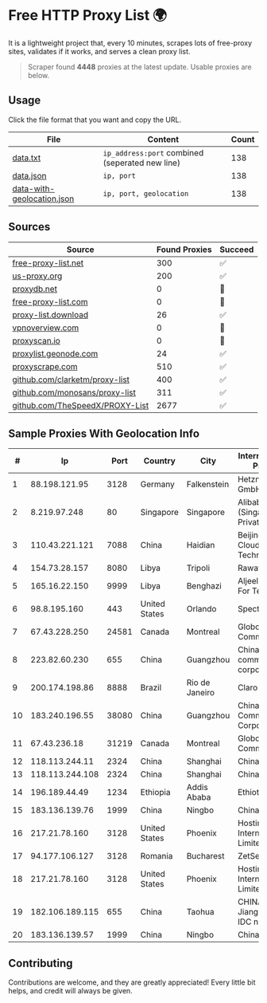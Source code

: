 
# Free HTTP Proxy List 🌍

It is a lightweight project that, every 10 minutes, scrapes lots of free-proxy sites, validates if it works, and serves a clean proxy list.


> Scraper found **4448** proxies at the latest update. Usable proxies are below.

## Usage

Click the file format that you want and copy the URL.


|File|Content|Count|
|----|-------|-----|
|[data.txt](https://raw.githubusercontent.com/themiralay/Proxy-List-World/master/data.txt)|`ip_address:port` combined (seperated new line)|138|
|[data.json](https://raw.githubusercontent.com/themiralay/Proxy-List-World/master/data.json)|`ip, port`|138|
|[data-with-geolocation.json](https://raw.githubusercontent.com/themiralay/Proxy-List-World/master/data-with-geolocation.json)|`ip, port, geolocation`|138|

## Sources

|Source|Found Proxies|Succeed|
|------|-------------|-------|
|[free-proxy-list.net](https://free-proxy-list.net)|300|✅|
|[us-proxy.org](https://www.us-proxy.org)|200|✅|
|[proxydb.net](http://proxydb.net)|0|🚫|
|[free-proxy-list.com](https://free-proxy-list.com/?page=&port=&type%5B%5D=http&type%5B%5D=https&up_time=0&search=Search)|0|🚫|
|[proxy-list.download](https://www.proxy-list.download/HTTP)|26|✅|
|[vpnoverview.com](https://vpnoverview.com/privacy/anonymous-browsing/free-proxy-servers)|0|🚫|
|[proxyscan.io](https://www.proxyscan.io)|0|🚫|
|[proxylist.geonode.com](https://proxylist.geonode.com/api/proxy-list?limit=300&page=1&sort_by=lastChecked&sort_type=desc&protocols=http,https)|24|✅|
|[proxyscrape.com](https://api.proxyscrape.com/v2/?request=displayproxies&protocol=http&timeout=10000&country=all&ssl=all&anonymity=all)|510|✅|
|[github.com/clarketm/proxy-list](https://raw.githubusercontent.com/clarketm/proxy-list/master/proxy-list-raw.txt)|400|✅|
|[github.com/monosans/proxy-list](https://raw.githubusercontent.com/monosans/proxy-list/main/proxies/http.txt)|311|✅|
|[github.com/TheSpeedX/PROXY-List](https://raw.githubusercontent.com/TheSpeedX/PROXY-List/master/http.txt)|2677|✅|


## Sample Proxies With Geolocation Info

|#|Ip|Port|Country|City|Internet Service Provider|
|-|--|----|-------|----|-------------------------|
|1|88.198.121.95|3128|Germany|Falkenstein|Hetzner Online GmbH|
|2|8.219.97.248|80|Singapore|Singapore|Alibaba Cloud (Singapore) Private Limited|
|3|110.43.221.121|7088|China|Haidian|Beijing Kingsoft Cloud Internet Technology Co|
|4|154.73.28.157|8080|Libya|Tripoli|Rawafed|
|5|165.16.22.150|9999|Libya|Benghazi|Aljeel Aljadeed For Technology|
|6|98.8.195.160|443|United States|Orlando|Spectrum|
|7|67.43.228.250|24581|Canada|Montreal|GloboTech Communications|
|8|223.82.60.230|655|China|Guangzhou|China Mobile communications corporation|
|9|200.174.198.86|8888|Brazil|Rio de Janeiro|Claro S.A|
|10|183.240.196.55|38080|China|Guangzhou|China Mobile Communications Corporation|
|11|67.43.236.18|31219|Canada|Montreal|GloboTech Communications|
|12|118.113.244.11|2324|China|Shanghai|Chinanet|
|13|118.113.244.108|2324|China|Shanghai|Chinanet|
|14|196.189.44.49|1234|Ethiopia|Addis Ababa|Ethiotelecom|
|15|183.136.139.76|1999|China|Ningbo|China Telecom|
|16|217.21.78.160|3128|United States|Phoenix|Hostinger International Limited|
|17|94.177.106.127|3128|Romania|Bucharest|ZetServers|
|18|217.21.78.160|3128|United States|Phoenix|Hostinger International Limited|
|19|182.106.189.115|655|China|Taohua|CHINANET Jiangx province IDC network|
|20|183.136.139.57|1999|China|Ningbo|China Telecom|



## Contributing

Contributions are welcome, and they are greatly appreciated! Every
little bit helps, and credit will always be given.

